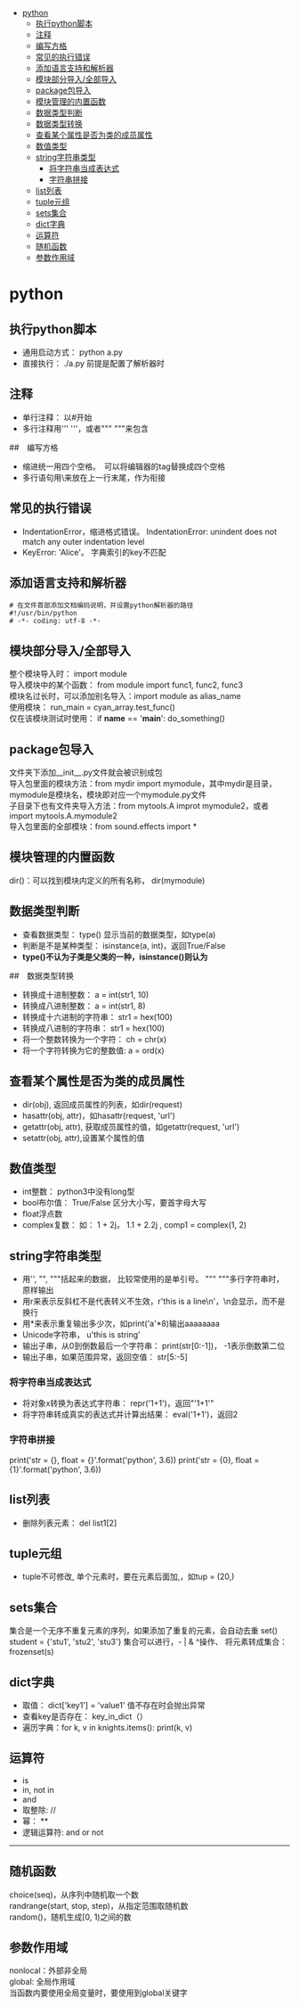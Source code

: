 <!-- TOC -->

- [python](#python)
    - [执行python脚本](#执行python脚本)
    - [注释](#注释)
    - [编写方格](#编写方格)
    - [常见的执行错误](#常见的执行错误)
    - [添加语言支持和解析器](#添加语言支持和解析器)
    - [模块部分导入/全部导入](#模块部分导入全部导入)
    - [package包导入](#package包导入)
    - [模块管理的内置函数](#模块管理的内置函数)
    - [数据类型判断](#数据类型判断)
    - [数据类型转换](#数据类型转换)
    - [查看某个属性是否为类的成员属性](#查看某个属性是否为类的成员属性)
    - [数值类型](#数值类型)
    - [string字符串类型](#string字符串类型)
        - [将字符串当成表达式](#将字符串当成表达式)
        - [字符串拼接](#字符串拼接)
    - [list列表](#list列表)
    - [tuple元组](#tuple元组)
    - [sets集合](#sets集合)
    - [dict字典](#dict字典)
    - [运算符](#运算符)
    - [随机函数](#随机函数)
    - [参数作用域](#参数作用域)

<!-- /TOC -->

# python

## 执行python脚本

- 通用启动方式： python a.py
- 直接执行： ./a.py 前提是配置了解析器时

## 注释

- 单行注释： 以#开始
- 多行注释用''' '''，或者""" """来包含

##　编写方格

- 缩进统一用四个空格。　可以将编辑器的tag替换成四个空格
- 多行语句用\来放在上一行末尾，作为衔接

## 常见的执行错误

- IndentationError，缩进格式错误。 IndentationError: unindent does not match any outer indentation level
- KeyError: 'Alice'。 字典索引的key不匹配

## 添加语言支持和解析器

```shell
# 在文件首部添加文档编码说明，并设置python解析器的路径
#!/usr/bin/python
# -*- coding: utf-8 -*-
```

## 模块部分导入/全部导入

整个模块导入时： import module  
导入模块中的某个函数： from module import func1, func2, func3  
模块名过长时，可以添加别名导入：import module as alias_name  
使用模块： run_main = cyan_array.test_func()  
仅在该模块测试时使用： if __name__ == '__main__': do_something()

## package包导入

文件夹下添加__init__.py文件就会被识别成包  
导入包里面的模块方法：from mydir import mymodule，其中mydir是目录，mymodule是模块名，模块即对应一个mymodule.py文件  
子目录下也有文件夹导入方法：from mytools.A improt mymodule2，或者import mytools.A.mymodule2  
导入包里面的全部模块：from sound.effects import *  

## 模块管理的内置函数

dir()：可以找到模块内定义的所有名称， dir(mymodule)

## 数据类型判断

- 查看数据类型： type() 显示当前的数据类型，如type(a)
- 判断是不是某种类型： isinstance(a, int)，返回True/False
- **type()不认为子类是父类的一种，isinstance()则认为**

##　数据类型转换

- 转换成十进制整数： a =  int(str1, 10)
- 转换成八进制整数： a =  int(str1, 8)
- 转换成十六进制的字符串： str1 = hex(100)
- 转换成八进制的字符串： str1 = hex(100)
- 将一个整数转换为一个字符： ch = chr(x)
- 将一个字符转换为它的整数值: a = ord(x)  

## 查看某个属性是否为类的成员属性

- dir(obj), 返回成员属性的列表，如dir(request)
- hasattr(obj, attr)，如hasattr(request, 'url')
- getattr(obj, attr), 获取成员属性的值，如getattr(request, 'url')
- setattr(obj, attr),设置某个属性的值

## 数值类型

- int整数： python3中没有long型
- bool布尔值： True/False 区分大小写，要首字母大写
- float浮点数
- complex复数： 如： 1 + 2j， 1.1 + 2.2j , comp1 = complex(1, 2)  

## string字符串类型

- 用'', "", """括起来的数据， 比较常使用的是单引号。 """ """多行字符串时，原样输出
- 用r来表示反斜杠不是代表转义不生效，r'this is a line\n'，\n会显示，而不是换行
- 用*来表示重复输出多少次，如print('a'*8)输出aaaaaaaa
- Unicode字符串， u'this is string'
- 输出子串，从0到倒数最后一个字符串： print(str[0:-1])， -1表示倒数第二位
- 输出子串，如果范围异常，返回空值： str[5:-5]

### 将字符串当成表达式

- 将对象x转换为表达式字符串： repr('1+1')，返回"'1+1'"
- 将字符串转成真实的表达式并计算出结果： eval('1+1')，返回2

### 字符串拼接

print('str = {}, float = {}'.format('python', 3.6))
print('str = {0}, float = {1}'.format('python', 3.6))

## list列表

- 删除列表元素： del list1[2]

## tuple元组

- tuple不可修改, 单个元素时，要在元素后面加,，如tup = (20,)

## sets集合

集合是一个无序不重复元素的序列，如果添加了重复的元素，会自动去重
set()
student = {'stu1', 'stu2', 'stu3'}
集合可以进行，- | & ^操作、
将元素转成集合：frozenset(s)

## dict字典

- 取值： dict['key1'] = 'value1' 值不存在时会抛出异常
- 查看key是否存在： key_in_dict（）
- 遍历字典：for k, v in knights.items(): print(k, v)

## 运算符

- is
- in, not in
- and
- 取整除: //
- 幂： **
- 逻辑运算符: and or not

****************************************************

## 随机函数

choice(seq)，从序列中随机取一个数  
randrange(start, stop, step)，从指定范围取随机数  
random()，随机生成[0, 1)之间的数  

## 参数作用域

nonlocal：外部非全局  
global: 全局作用域  
当函数内要使用全局变量时，要使用到global关键字  
